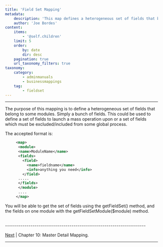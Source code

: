 ```yaml
---
title: 'Field Set Mapping'
metadata:
    description: 'This map defines a heterogeneous set of fields that belong to some modules.'
    author: 'Joe Bordes'
content:
    items:
        - '@self.children'
    limit: 5
    order:
        by: date
        dir: desc
    pagination: true
    url_taxonomy_filters: true
taxonomy:
    category:
        - adminmanuals
        - businessmappings
    tag:
        - fieldset
---
```

---

The purpose of this mapping is to define a heterogeneous set of fields
that belong to some modules. Simply a bunch of fields. This could be
used to define a set of fields to launch a mass operation upon or a set
of fields which must be excluded/included from some global process.

The accepted format is:
```xml
     <map>
      <module>
      <name>ModuleName</name>
      <fields>
        <field>
          <name>fieldname</name>
          <info>anything you need</info>
        </field>
      .....
      </fields>
      </module>
      ....
     </map>
```
You will be able to get the set of fields using the getFieldSet()
method, and the fields on one module with the getFieldSetModule($module)
method.


<br>
------------------------------------------------------------------------

[Next](../19.masterdetailmapping) | Chapter 10: Master Detail Mapping.

------------------------------------------------------------------------
